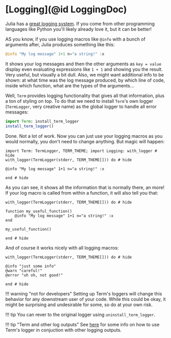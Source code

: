 # [Logging](@id LoggingDoc)

Julia has a [great logging system](https://docs.julialang.org/en/v1/stdlib/Logging/). If you come from other programming languages like Python you'll likely already love it, but it can be better!

AS you know, if you use logging macros like `@info` with a bunch of arguments after, Julia produces something like this:

```Julia
@info "My log message" 1+1 n="a string!" :x
```

It shows your log messages and then the other arguments as `key = value` display even evaluating expressions like `1 + 1` and showing you the result. Very useful, but visually a bit dull. Also, we might want additional info to be shown: at what time was the log message produced, by which line of code, inside which function, what are the types of the arguments...

Well, `Term` provides logging functionality that gives all that information, plus a ton of styling on top. To do that we need to install `Term`'s own logger (`TermLogger`, very creative name) as the global logger to handle all error messages:

```Julia
import Term: install_term_logger
install_term_logger()
```

Done. Not a lot of work. Now you can just use your logging macros as you would normally, you don't need to change anything. But magic will happen:

```@example termlogger
import Term: TermLogger, TERM_THEME; import Logging: with_logger # hide
with_logger(TermLogger(stderr, TERM_THEME[])) do # hide

@info "My log message" 1+1 n="a string!" :x

end # hide
```

As you can see, it shows all the information that is normally there, an more! 
If your log macro is called from within a function, it will also tell you that:
```@example termlogger
with_logger(TermLogger(stderr, TERM_THEME[])) do # hide

function my_useful_function()
    @info "My log message" 1+1 n="a string!" :x
end

my_useful_function()

end # hide
```

And of course it works nicely with all logging macros:

```@example termlogger
with_logger(TermLogger(stderr, TERM_THEME[])) do # hide

@info "just some info"
@warn "careful!"
@error "uh oh, not good!"

end # hide
```

!!! warning "not for developers"
    Setting up Term's loggers  will change this behavior for any downstream user of your code. While this could be okay, it might be surprising and undesirable for some, so do at your own risk. 

!!! tip
    You can rever to the original logger using `uninstall_term_logger`.


!!! tip "Term and other log outputs"
    See [here](https://discourse.julialang.org/t/term-jl-logging-sending-messages-to-multiple-locations/84841) for some info on how to use Term's logger in conjuction with other logging outputs.